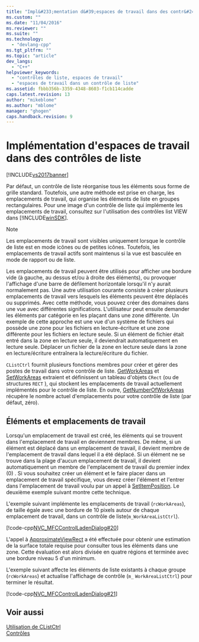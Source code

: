 ```yaml
---
title: "Impl&#233;mentation d&#39;espaces de travail dans des contr&#244;les de liste | Microsoft Docs"
ms.custom: ""
ms.date: "11/04/2016"
ms.reviewer: ""
ms.suite: ""
ms.technology: 
  - "devlang-cpp"
ms.tgt_pltfrm: ""
ms.topic: "article"
dev_langs: 
  - "C++"
helpviewer_keywords: 
  - "contrôles de liste, espaces de travail"
  - "espaces de travail dans un contrôle de liste"
ms.assetid: fbbb356b-3359-4348-8603-f1cb114cadde
caps.latest.revision: 13
author: "mikeblome"
ms.author: "mblome"
manager: "ghogen"
caps.handback.revision: 9
---
```

# Impl&#233;mentation d&#39;espaces de travail dans des contr&#244;les de liste
[!INCLUDE[vs2017banner](../assembler/inline/includes/vs2017banner.md)]

Par défaut, un contrôle de liste réorganise tous les éléments sous forme de grille standard.  Toutefois, une autre méthode est prise en charge, les emplacements de travail, qui organise les éléments de liste en groupes rectangulaires.  Pour une image d'un contrôle de liste qui implémente les emplacements de travail, consultez sur l'utilisation des contrôles list VIEW dans [!INCLUDE[winSDK](../atl/includes/winsdk_md.md)].  
  
> [!NOTE]
>  Les emplacements de travail sont visibles uniquement lorsque le contrôle de liste est en mode icônes ou de petites icônes.  Toutefois, les emplacements de travail actifs sont maintenus si la vue est basculée en mode de rapport ou de liste.  
  
 Les emplacements de travail peuvent être utilisés pour afficher une bordure vide \(à gauche, au dessus et\/ou à droite des éléments\), ou provoquer l'affichage d'une barre de défilement horizontale lorsqu'il n'y aurait normalement pas.  Une autre utilisation courante consiste à créer plusieurs emplacements de travail vers lesquels les éléments peuvent être déplacés ou supprimés.  Avec cette méthode, vous pouvez créer des domaines dans une vue avec différentes significations.  L'utilisateur peut ensuite demander les éléments par catégorie en les plaçant dans une zone différente.  Un exemple de cette approche est une vue d'un système de fichiers qui possède une zone pour les fichiers en lecture\-écriture et une zone différente pour les fichiers en lecture seule.  Si un élément de fichier était entré dans la zone en lecture seule, il deviendrait automatiquement en lecture seule.  Déplacer un fichier de la zone en lecture seule dans la zone en lecture\/écriture entraînera la lecture\/écriture du fichier.  
  
 `CListCtrl` fournit plusieurs fonctions membres pour créer et gérer des postes de travail dans votre contrôle de liste.  [GetWorkAreas](../Topic/CListCtrl::GetWorkAreas.md) et [SetWorkAreas](../Topic/CListCtrl::SetWorkAreas.md) extraient et définissent un tableau d'objets `CRect` \(ou de structures `RECT` \), qui stockent les emplacements de travail actuellement implémentés pour le contrôle de liste.  En outre, [GetNumberOfWorkAreas](../Topic/CListCtrl::GetNumberOfWorkAreas.md) récupère le nombre actuel d'emplacements pour votre contrôle de liste \(par défaut, zéro\).  
  
## Éléments et emplacements de travail  
 Lorsqu'un emplacement de travail est créé, les éléments qui se trouvent dans l'emplacement de travail en deviennent membres.  De même, si un élément est déplacé dans un emplacement de travail, il devient membre de l'emplacement de travail dans lequel il a été déplacé.  Si un élément ne se trouve dans la plage d'aucun emplacement de travail, il devient automatiquement un membre de l'emplacement de travail du premier index \(0\) .  Si vous souhaitez créer un élément et le faire placer dans un emplacement de travail spécifique, vous devez créer l'élément et l'entrer dans l'emplacement de travail voulu par un appel à [SetItemPosition](../Topic/CListCtrl::SetItemPosition.md).  Le deuxième exemple suivant montre cette technique.  
  
 L'exemple suivant implémente les emplacements de travail \(`rcWorkAreas`\), de taille égale avec une bordure de 10 pixels autour de chaque emplacement de travail, dans un contrôle de liste\(`m_WorkAreaListCtrl`\).  
  
 [!code-cpp[NVC_MFCControlLadenDialog#20](../mfc/codesnippet/CPP/implementing-working-areas-in-list-controls_1.cpp)]  
  
 L'appel à [ApproximateViewRect](../Topic/CListCtrl::ApproximateViewRect.md) a été effectuée pour obtenir une estimation de la surface totale requise pour consulter tous les éléments dans une zone.  Cette évaluation est alors divisée en quatre régions et terminée avec une bordure niveau 5 d'un minimum.  
  
 L'exemple suivant affecte les éléments de liste existants à chaque groupe \(`rcWorkAreas`\) et actualise l'affichage de contrôle \(`m_` `WorkAreaListCtrl`\) pour terminer le résultat.  
  
 [!code-cpp[NVC_MFCControlLadenDialog#21](../mfc/codesnippet/CPP/implementing-working-areas-in-list-controls_2.cpp)]  
  
## Voir aussi  
 [Utilisation de CListCtrl](../mfc/using-clistctrl.md)   
 [Contrôles](../mfc/controls-mfc.md)